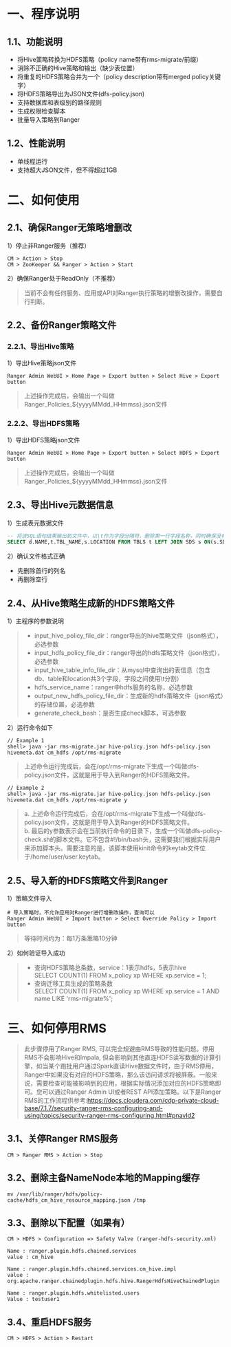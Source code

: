 # 一、程序说明
## 1.1、功能说明
- 将Hive策略转换为HDFS策略（policy name带有rms-migrate/前缀）
- 消除不正确的Hive策略和输出（缺少表位置）
- 将重复的HDFS策略合并为一个（policy description带有merged policy关键字）
- 将HDFS策略导出为JSON文件(dfs-policy.json)
- 支持数据库和表级别的路径规则
- 生成权限检查脚本
- 批量导入策略到Ranger
## 1.2、性能说明
- 单线程运行
- 支持超大JSON文件，但不得超过1GB

# 二、如何使用
## 2.1、确保Ranger无策略增删改
1）停止非Ranger服务（推荐）
```shell
CM > Action > Stop
CM > ZooKeeper && Ranger > Action > Start
```
2）确保Ranger处于ReadOnly（不推荐）
> 当前不会有任何服务、应用或API对Ranger执行策略的增删改操作，需要自行判断。

## 2.2、备份Ranger策略文件
### 2.2.1、导出Hive策略
1）导出Hive策略json文件
```shell
Ranger Admin WebUI > Home Page > Export button > Select Hive > Export button
```
> 上述操作完成后，会输出一个叫做Ranger_Policies_${yyyyMMdd_HHmmss}.json文件
### 2.2.2、导出HDFS策略
1）导出HDFS策略json文件
```shell
Ranger Admin WebUI > Home Page > Export button > Select HDFS > Export button
```
> 上述操作完成后，会输出一个叫做Ranger_Policies_${yyyyMMdd_HHmmss}.json文件
## 2.3、导出Hive元数据信息
1）生成表元数据文件
```sql
-- 将该SQL语句结果输出到文件中，以\t作为字段分隔符，删除第一行字段名称，同时确保没有空行
SELECT d.NAME,t.TBL_NAME,s.LOCATION FROM TBLS t LEFT JOIN SDS s ON(s.SD_ID=t.SD_ID) LEFT JOIN DBS d ON(d.DB_ID=t.DB_ID) WHERE d.NAME != "sys" AND d.NAME != "information_schema" AND s.LOCATION IS NOT NULL;
```
2）确认文件格式正确
- 先删除首行的列名
- 再删除空行
## 2.4、从Hive策略生成新的HDFS策略文件

1）主程序的参数说明

>- input_hive_policy_file_dir：ranger导出的hive策略文件（json格式），必选参数
>- input_hdfs_policy_file_dir：ranger导出的hdfs策略文件（json格式），必选参数
>- input_hive_table_info_file_dir：从mysql中查询出的表信息（包含db、table和location共3个字段，字段之间使用\t分割）
>- hdfs_service_name：ranger中hdfs服务的名称，必选参数
>- output_new_hdfs_policy_file_dir：生成新的hdfs策略文件（json格式）的存储位置，必选参数
>- generate_check_bash：是否生成check脚本，可选参数

2）运行命令如下

```shell
// Example 1
shell> java -jar rms-migrate.jar hive-policy.json hdfs-policy.json hivemeta.dat cm_hdfs /opt/rms-migrate
```
> 上述命令运行完成后，会在/opt/rms-migrate下生成一个叫做dfs-policy.json文件，这就是用于导入到Ranger的HDFS策略文件。
```shell
// Example 2
shell> java -jar rms-migrate.jar hive-policy.json hdfs-policy.json hivemeta.dat cm_hdfs /opt/rms-migrate y
```
> a. 上述命令运行完成后，会在/opt/rms-migrate下生成一个叫做dfs-policy.json文件，这就是用于导入到Ranger的HDFS策略文件。<br>
> b. 最后的y参数表示会在当前执行命令的目录下，生成一个叫做dfs-policy-check.sh的脚本文件。它不包含#!/bin/bash头，这需要我们根据实际用户来添加脚本头。需要注意的是，该脚本使用kinit命令的keytab文件位于/home/user/user.keytab。
## 2.5、导入新的HDFS策略文件到Ranger
1）策略文件导入
```shell
# 导入策略时，不允许应用对Ranger进行增删改操作，查询可以
Ranger Admin WebUI > Import button > Select Override Policy > Import button
```
> 等待时间约为：每1万条策略10分钟

2）如何验证导入成功
>+ 查询HDFS策略总条数，service：1表示hdfs，5表示hive<br/>
> SELECT COUNT(1)  FROM x_policy xp WHERE xp.service = 1;
>+ 查询迁移工具生成的策略条数<br/>
> SELECT COUNT(1) FROM x_policy xp WHERE xp.service = 1 AND name LIKE 'rms-migrate%';


# 三、如何停用RMS
> 此步骤停用了Ranger RMS, 可以完全规避由RMS导致的性能问题。停用RMS不会影响Hive和Impala, 但会影响到其他直连HDFS读写数据的计算引擎，如当某个跑批用户通过Spark直读Hive数据文件时，由于RMS停用，Ranger中如果没有对应的HDFS策略，那么该访问请求将被屏蔽。一般来说，需要检查可能被影响到的应用，根据实际情况添加对应的HDFS策略即可。您可以通过Ranger Admin UI或者REST API添加策略。以下是Ranger RMS的工作流程供参考:https://docs.cloudera.com/cdp-private-cloud-base/7.1.7/security-ranger-rms-configuring-and-using/topics/security-ranger-rms-configuring.html#pnavId2

## 3.1、关停Ranger RMS服务
```shell
CM > Ranger RMS > Action > Stop
```
## 3.2、删除主备NameNode本地的Mapping缓存
```shell
mv /var/lib/ranger/hdfs/policy-cache/hdfs_cm_hive_resource_mapping.json /tmp
```
## 3.3、删除以下配置（如果有）
```shell
CM > HDFS > Configuration => Safety Valve (ranger-hdfs-security.xml) 

Name : ranger.plugin.hdfs.chained.services
value : cm_hive

Name : ranger.plugin.hdfs.chained.services.cm_hive.impl
value : org.apache.ranger.chainedplugin.hdfs.hive.RangerHdfsHiveChainedPlugin

Name : ranger.plugin.hdfs.whitelisted.users
Value : testuser1
```
## 3.4、重启HDFS服务
```shell
CM > HDFS > Action > Restart
```